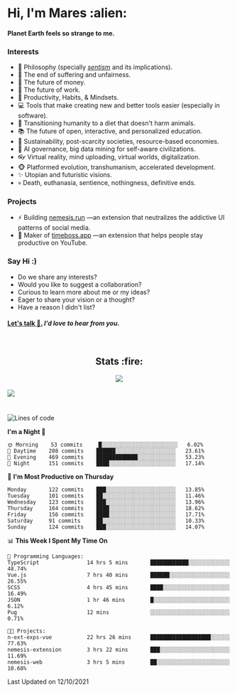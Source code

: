 <h1>Hi, I'm Mares :alien:</h1>

#### Planet Earth feels so strange to me.

### **Interests**

- 🌊 Philosophy (specially [_sentism_][sentismmedium] and its implications).
- 🎯 The end of suffering and unfairness.
- 💸 The future of money.
- 💼 The future of work.
- 🧠 Productivity, Habits, & Mindsets.
- 💻 Tools that make creating new and better tools easier (especially in software).
- 🥗 Transitioning humanity to a diet that doesn't harm animals.
- 📚 The future of open, interactive, and personalized education.
- 🌱 Sustainability, post-scarcity societies, resource-based economies.
- 🤖 AI governance, big data mining for self-aware civilizations.
- 👓 Virtual reality, mind uploading, virtual worlds, digitalization.
- 🐵 Platformed evolution, transhumanism, accelerated development.
- ✨ Utopian and futuristic visions.
- 💀 Death, euthanasia, sentience, nothingness, definitive ends.


### **Projects**

- ⚡ Building [nemesis.run](https://nemesis.run) —an extension that neutralizes the addictive UI patterns of social media.
- 💎 Maker of [timeboss.app](https://timeboss.app) —an extension that helps people stay productive on YouTube.


### **Say Hi :)**

- Do we share any interests?
- Would you like to suggest a collaboration?
- Curious to learn more about me or my ideas?
- Eager to share your vision or a thought?
- Have a reason I didn't list?

#### [Let's talk :wave:.](mailto:mareszhar@gmail.com) _I'd love to hear from you_.

[sentismmedium]: https://medium.com/@mareszhar/born-a-prisoner-a-reflection-about-life-its-struggles-and-a-plan-to-escape-d8566ce9b026

<br>

<h2 align="center">Stats :fire:</h2>

<div align="center">
  <img src="https://github-readme-streak-stats.herokuapp.com?user=mareszhar&theme=black-ice&hide_border=true&stroke=FFFFFF15&ring=DF8FFE&fire=DF8FFE&currStreakLabel=DF8FFE&background=1A232A&currStreakNum=86FFAB">
</div>

<!-- Add or remove this: &dates=B1AAB3FF at the end of the streak stats URL if they get bugged and aren't updating -->

<br>

<img src="https://activity-graph.herokuapp.com/graph?username=mareszhar&theme=nord&bg_color=00000000&color=979797&line=DF8FFE&point=00000000&area=true&hide_border=true">

<br>

<h1></h1>

<!--START_SECTION:waka-->
![Lines of code](https://img.shields.io/badge/From%20Hello%20World%20I%27ve%20Written-156656%20lines%20of%20code-blue)

**I'm a Night 🦉** 

```text
🌞 Morning    53 commits     █░░░░░░░░░░░░░░░░░░░░░░░░   6.02% 
🌆 Daytime    208 commits    ██████░░░░░░░░░░░░░░░░░░░   23.61% 
🌃 Evening    469 commits    █████████████░░░░░░░░░░░░   53.23% 
🌙 Night      151 commits    ████░░░░░░░░░░░░░░░░░░░░░   17.14%

```
📅 **I'm Most Productive on Thursday** 

```text
Monday       122 commits    ███░░░░░░░░░░░░░░░░░░░░░░   13.85% 
Tuesday      101 commits    ██░░░░░░░░░░░░░░░░░░░░░░░   11.46% 
Wednesday    123 commits    ███░░░░░░░░░░░░░░░░░░░░░░   13.96% 
Thursday     164 commits    ████░░░░░░░░░░░░░░░░░░░░░   18.62% 
Friday       156 commits    ████░░░░░░░░░░░░░░░░░░░░░   17.71% 
Saturday     91 commits     ██░░░░░░░░░░░░░░░░░░░░░░░   10.33% 
Sunday       124 commits    ███░░░░░░░░░░░░░░░░░░░░░░   14.07%

```


📊 **This Week I Spent My Time On** 

```text
💬 Programming Languages: 
TypeScript               14 hrs 5 mins       ████████████░░░░░░░░░░░░░   48.74% 
Vue.js                   7 hrs 40 mins       ██████░░░░░░░░░░░░░░░░░░░   26.55% 
SCSS                     4 hrs 45 mins       ████░░░░░░░░░░░░░░░░░░░░░   16.49% 
JSON                     1 hr 46 mins        █░░░░░░░░░░░░░░░░░░░░░░░░   6.12% 
Pug                      12 mins             ░░░░░░░░░░░░░░░░░░░░░░░░░   0.71%

🐱‍💻 Projects: 
n-ext-exps-vue           22 hrs 26 mins      ███████████████████░░░░░░   77.63% 
nemesis-extension        3 hrs 22 mins       ███░░░░░░░░░░░░░░░░░░░░░░   11.69% 
nemesis-web              3 hrs 5 mins        ██░░░░░░░░░░░░░░░░░░░░░░░   10.68%

```


 Last Updated on 12/10/2021
<!--END_SECTION:waka-->

